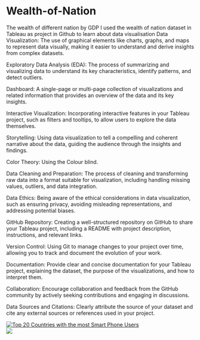 # Wealth-of-Nation
The wealth of different nation by GDP
I used the wealth of nation dataset in Tableau as project in Github to learn about data visualisation
Data Visualization: The use of graphical elements like charts, graphs, and maps to represent data visually, making it easier to understand and derive insights from complex datasets.

Exploratory Data Analysis (EDA): The process of summarizing and visualizing data to understand its key characteristics, identify patterns, and detect outliers.

Dashboard: A single-page or multi-page collection of visualizations and related information that provides an overview of the data and its key insights.

Interactive Visualization: Incorporating interactive features in your Tableau project, such as filters and tooltips, to allow users to explore the data themselves.

Storytelling: Using data visualization to tell a compelling and coherent narrative about the data, guiding the audience through the insights and findings.

Color Theory: Using the Colour blind.

Data Cleaning and Preparation: The process of cleaning and transforming raw data into a format suitable for visualization, including handling missing values, outliers, and data integration.

Data Ethics: Being aware of the ethical considerations in data visualization, such as ensuring privacy, avoiding misleading representations, and addressing potential biases.

GitHub Repository: Creating a well-structured repository on GitHub to share your Tableau project, including a README with project description, instructions, and relevant links.

Version Control: Using Git to manage changes to your project over time, allowing you to track and document the evolution of your work.

Documentation: Provide clear and concise documentation for your Tableau project, explaining the dataset, the purpose of the visualizations, and how to interpret them.

Collaboration: Encourage collaboration and feedback from the GitHub community by actively seeking contributions and engaging in discussions.

Data Sources and Citations: Clearly attribute the source of your dataset and cite any external sources or references used in your project.

<div class='tableauPlaceholder' id='viz1699358386166' style='position: relative'><noscript><a href='#'><img alt='Top 20 Countries with the most Smart Phone Users ' src='https:&#47;&#47;public.tableau.com&#47;static&#47;images&#47;We&#47;WealthofNationV1&#47;Top20SmartphonesUser&#47;1_rss.png' style='border: none' /></a></noscript><object class='tableauViz'  style='display:none;'><param name='host_url' value='https%3A%2F%2Fpublic.tableau.com%2F' /> <param name='embed_code_version' value='3' /> <param name='site_root' value='' /><param name='name' value='WealthofNationV1&#47;Top20SmartphonesUser' /><param name='tabs' value='no' /><param name='toolbar' value='yes' /><param name='static_image' value='https:&#47;&#47;public.tableau.com&#47;static&#47;images&#47;We&#47;WealthofNationV1&#47;Top20SmartphonesUser&#47;1.png' /> <param name='animate_transition' value='yes' /><param name='display_static_image' value='yes' /><param name='display_spinner' value='yes' /><param name='display_overlay' value='yes' /><param name='display_count' value='yes' /><param name='language' value='en-GB' /></object></div>                
<div class='tableauPlaceholder' id='viz1699358688382' style='position: relative'><noscript><a href='#'><img alt=' ' src='https:&#47;&#47;public.tableau.com&#47;static&#47;images&#47;We&#47;WealthofNation20LowestCountriesbyGDPandSmartphones&#47;LowestRankDB&#47;1_rss.png' style='border: none' /></a></noscript><object class='tableauViz'  style='display:none;'><param name='host_url' value='https%3A%2F%2Fpublic.tableau.com%2F' /> <param name='embed_code_version' value='3' /> <param name='site_root' value='' /><param name='name' value='WealthofNation20LowestCountriesbyGDPandSmartphones&#47;LowestRankDB' /><param name='tabs' value='yes' /><param name='toolbar' value='yes' /><param name='static_image' value='https:&#47;&#47;public.tableau.com&#47;static&#47;images&#47;We&#47;WealthofNation20LowestCountriesbyGDPandSmartphones&#47;LowestRankDB&#47;1.png' /> <param name='animate_transition' value='yes' /><param name='display_static_image' value='yes' /><param name='display_spinner' value='yes' /><param name='display_overlay' value='yes' /><param name='display_count' value='yes' /><param name='language' value='en-GB' /></object></div>               
